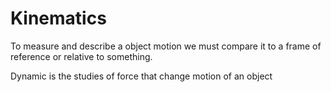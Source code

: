 # Kinematics

To measure and describe a object motion we must compare it to a frame of reference or relative to something.

Dynamic is the studies of force that change motion of an object
